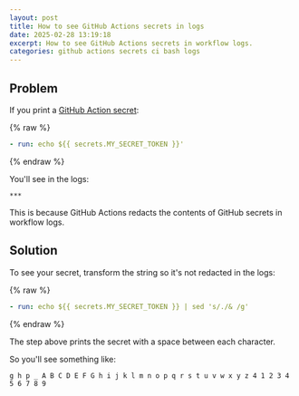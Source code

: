```yaml
---
layout: post
title: How to see GitHub Actions secrets in logs
date: 2025-02-28 13:19:18
excerpt: How to see GitHub Actions secrets in workflow logs.
categories: github actions secrets ci bash logs
---
```


## Problem

If you print a [GitHub Action secret](https://docs.github.com/actions/security-for-github-actions/security-guides/using-secrets-in-github-actions):

{% raw %}

```yml
- run: echo ${{ secrets.MY_SECRET_TOKEN }}'
```

{% endraw %}

You'll see in the logs:

```
***
```

This is because GitHub Actions redacts the contents of GitHub secrets in workflow logs.

## Solution

To see your secret, transform the string so it's not redacted in the logs:

{% raw %}

```yml
- run: echo ${{ secrets.MY_SECRET_TOKEN }} | sed 's/./& /g'
```

{% endraw %}

The step above prints the secret with a space between each character.

So you'll see something like:

```
g h p _ A B C D E F G h i j k l m n o p q r s t u v w x y z 4 1 2 3 4 5 6 7 8 9
```
